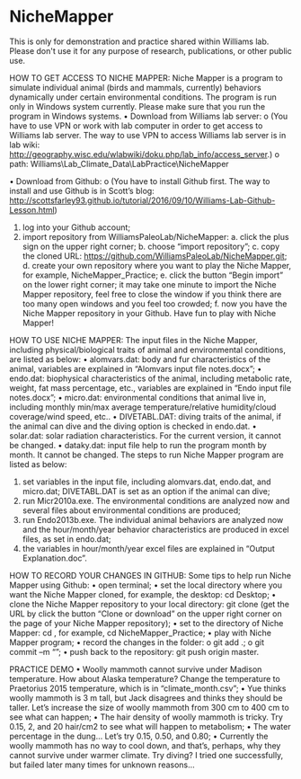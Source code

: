 # NicheMapper
This is only for demonstration and practice shared within Williams lab. Please don't use it for any purpose of research, publications, or other public use.


HOW TO GET ACCESS TO NICHE MAPPER:
Niche Mapper is a program to simulate individual animal (birds and mammals, currently) behaviors dynamically under certain environmental conditions. The program is run only in Windows system currently. Please make sure that you run the program in Windows systems. 
•	Download from Williams lab server:
o	(You have to use VPN or work with lab computer in order to get access to Williams lab server. The way to use VPN to access Williams lab server is in lab wiki: http://geography.wisc.edu/wlabwiki/doku.php/lab_info/access_server.)
o	path: Williams\Lab_Climate_Data\LabPractice\NicheMapper
	
•	Download from Github:
o	(You have to install Github first. The way to install and use Github is in Scott’s blog: http://scottsfarley93.github.io/tutorial/2016/09/10/Williams-Lab-Github-Lesson.html)
1)	log into your Github account;
2)	import repository from WilliamsPaleoLab/NicheMapper:
a.	click the plus sign on the upper right corner;
b.	choose “import repository”;
c.	copy the cloned URL: https://github.com/WilliamsPaleoLab/NicheMapper.git;
d.	create your own repository where you want to play the Niche Mapper, for example, NicheMapper_Practice;
e.	click the button “Begin import” on the lower right corner; it may take one minute to import the Niche Mapper repository, feel free to close the window if you think there are too many open windows and you feel too crowded;
f.	now you have the Niche Mapper repository in your Github. Have fun to play with Niche Mapper!


HOW TO USE NICHE MAPPER:
The input files in the Niche Mapper, including physical/biological traits of animal and environmental conditions, are listed as below: 
•	alomvars.dat: body and fur characteristics of the animal, variables are explained in “Alomvars input file notes.docx”;
•	endo.dat: biophysical characteristics of the animal, including metabolic rate, weight, fat mass percentage, etc., variables are explained in “Endo input file notes.docx”;
•	micro.dat: environmental conditions that animal live in, including monthly min/max average temperature/relative humidity/cloud coverage/wind speed, etc..
•	DIVETABL.DAT: diving traits of the animal, if the animal can dive and the diving option is checked in endo.dat.
•	solar.dat: solar radiation characteristics. For the current version, it cannot be changed.
•	dataky.dat: input file help to run the program month by month. It cannot be changed.
The steps to run Niche Mapper program are listed as below:
1)	set variables in the input file, including alomvars.dat, endo.dat, and micro.dat; DIVETABL.DAT is set as an option if the animal can dive;
2)	run Micr2010a.exe. The environmental conditions are analyzed now and several files about environmental conditions are produced;
3)	run Endo2013b.exe. The individual animal behaviors are analyzed now and the hour/month/year behavior characteristics are produced in excel files, as set in endo.dat;
4)	the variables in hour/month/year excel files are explained in “Output Explanation.doc”.


HOW TO RECORD YOUR CHANGES IN GITHUB:
Some tips to help run Niche Mapper using Github:
•	open terminal;
•	set the local directory where you want the Niche Mapper cloned, for example, the desktop: cd Desktop;
•	clone the Niche Mapper repository to your local directory: git clone <your Niche Mapper repository web URL> (get the URL by click the button “Clone or download” on the upper right corner on the page of your Niche Mapper repository);
•	set to the directory of Niche Mapper: cd <your local directory>, for example, cd NicheMapper_Practice;
•	play with Niche Mapper program;
•	record the changes in the folder:
o	git add .;
o	git commit –m “<the changes you made>”;
•	push back to the repository: git push origin master.


PRACTICE DEMO
•	Woolly mammoth cannot survive under Madison temperature. How about Alaska temperature? Change the temperature to Praetorius 2015 temperature, which is in “climate_month.csv”;
•	Yue thinks woolly mammoth is 3 m tall, but Jack disagrees and thinks they should be taller. Let’s increase the size of woolly mammoth from 300 cm to 400 cm to see what can happen;
•	The hair density of woolly mammoth is tricky. Try 0.15, 2, and 20 hair/cm2 to see what will happen to metabolism;
•	The water percentage in the dung… Let’s try 0.15, 0.50, and 0.80;
•	Currently the woolly mammoth has no way to cool down, and that’s, perhaps, why they cannot survive under warmer climate. Try diving? I tried one successfully, but failed later many times for unknown reasons… 

